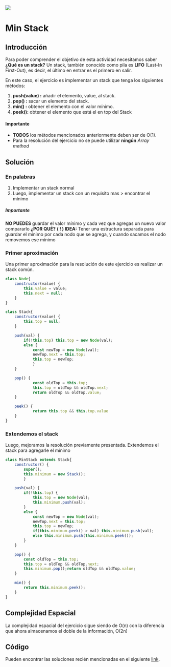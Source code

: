 

<p>
        <img src='https://static.wixstatic.com/media/85087f_0d84cbeaeb824fca8f7ff18d7c9eaafd~mv2.png/v1/fill/w_160,h_30,al_c,q_85,usm_0.66_1.00_0.01/Logo_completo_Color_1PNG.webp' </img>
</p>

# Min Stack
## Introducción
Para poder comprender el objetivo de esta actividad necesitamos saber **¿Qué es un stack?** Un stack, también conocido como pila es **LIFO** (Last-In First-Out), es decir, el último en entrar es el primero en salir.       

En este caso, el ejercicio es implementar un stack que tenga los siguientes métodos:
1. **push(value) :** añadir el elemento, value, al stack.
2. **pop() :** sacar un elemento del stack.
3. **min() :** obtener el elemento con el valor mínimo.
4. **peek():** obtener el elemento que está el en top del Stack

#### Importante
* **TODOS** los métodos mencionados anteriormente deben ser de O(1).
* Para la resolución del ejercicio no se puede utilizar **ningún** *Array method*

## Solución
### En palabras

1. Implementar un stack normal
2. Luego, implementar un stack con un requisito mas > encontrar el mínimo

##### Importante

**NO PUEDES** guardar el valor mínimo y cada vez que agregas un nuevo valor compararlo **¿POR QUÉ?**
**( ! ) IDEA:** Tener una estructura separada para guardar el mínimo por cada nodo que se agrega, y cuando sacamos el nodo removemos ese mínimo

### Primer aproximación
Una primer aproximación para la resolución de este ejercicio es realizar un stack común.

```javascript
class Node{
    constructor(value) {
        this.value = value;
        this.next = null;  
    }
}

class Stack{
    constructor(value) {
        this.top = null;  
    }  

    push(val) {
        if(!this.top) this.top = new Node(val);
        else {
            const newTop = new Node(val);      
            newTop.next = this.top;
            this.top = newTop;    
            }  
    }  

    pop() {
            const oldTop = this.top;
            this.top = oldTop && oldTop.next;
            return oldTop && oldTop.value;  
    }  

    peek() {
            return this.top && this.top.value  
    }
}
```

### Extendemos el stack
Luego, mejoramos la resolución previamente presentada. Extendemos el stack para agregarle el mínimo

```javascript
class MinStack extends Stack{
    constructor() {
        super();
        this.minimum = new Stack();   
        }  

    push(val) {
        if(!this.top) {
            this.top = new Node(val);
            this.minimum.push(val);    
        }
        else {
            const newTop = new Node(val);      
            newTop.next = this.top;
            this.top = newTop;
            if(this.minimum.peek() > val) this.minimum.push(val);
            else this.minimum.push(this.minimum.peek());    
        }  
    }  

    pop() {
        const oldTop = this.top;
        this.top = oldTop && oldTop.next;
        this.minimum.pop();return oldTop && oldTop.value;  
    }  

    min() {
        return this.minimum.peek();  
    }
}
```

## Complejidad Espacial
La complejidad espacial del ejercicio sigue siendo de O(n) con la diferencia que ahora almacenamos el doble de la información, O(2n)

## Código
Pueden encontrar las soluciones recién mencionadas en el siguiente [link](https://repl.it/JqWw).
